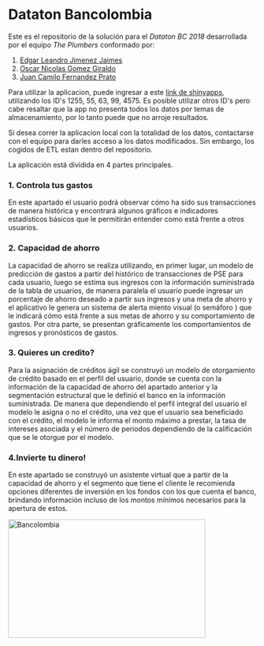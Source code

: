 # Dataton Bancolombia

Este es el repositorio de la solución para el *_Dataton BC 2018_* desarrollada por el equipo *_The Plumbers_* conformado por:

1. [Edgar Leandro Jimenez Jaimes](https://github.com/eljimenezj)
2. [Oscar Nicolas Gomez Giraldo](https://github.com/nicolasggiraldo)
3. [Juan Camilo Fernandez Prato](https://github.com/jcfernandezp) 

Para utilizar la aplicacion, puede ingresar a este [link de shinyapps](https://jcfernandezp.shinyapps.io/DatatonBC/), utilizando los ID's 1255, 55, 63, 99, 4575. Es posible utilizar otros ID's pero cabe resaltar que la app no presenta todos los datos por temas de almacenamiento, por lo tanto puede que no arroje resultados.

Si desea correr la aplicacion local con la totalidad de los datos, contactarse con el equipo para darles acceso a los datos modificados. Sin embargo, los cogidos de ETL estan dentro del repositorio.

La aplicación está dividida en 4 partes principales.

### 1. Controla tus gastos

En este apartado el usuario podrá observar cómo ha sido sus transacciones de manera histórica y encontrará algunos gráficos e indicadores estadísticos básicos que le permitirán entender como está frente a otros usuarios.

### 2. Capacidad de ahorro

La capacidad de ahorro se realiza utilizando, en primer lugar, un modelo de predicción de gastos a partir del histórico de transacciones de PSE para cada usuario, luego se estima sus ingresos con la información suministrada de la tabla de usuarios, de manera paralela el usuario puede ingresar un porcentaje de ahorro deseado a partir sus ingresos y una meta de ahorro y el aplicativo le genera un sistema de alerta miento visual (o semáforo ) que le indicará cómo está frente a sus metas de ahorro y su comportamiento de gastos. Por otra parte, se presentan gráficamente los comportamientos de ingresos y pronósticos de gastos.

### 3. Quieres un credito?

Para la asignación de créditos ágil se construyó un modelo de otorgamiento de crédito basado en el perfil del usuario, donde se cuenta con la información de la capacidad de ahorro del apartado anterior y la segmentación estructural que le definió el banco en la información suministrada. De manera que dependiendo el perfil integral del usuario el modelo le asigna o no el crédito, una vez que el usuario sea beneficiado con el crédito, el modelo le informa el monto máximo a prestar, la tasa de intereses asociada y el número de periodos dependiendo de la calificación que se le otorgue por el modelo.

### 4.Invierte tu dinero!

En este apartado se construyó un asistente virtual que a partir de la capacidad de ahorro y el segmento que tiene el cliente le recomienda opciones diferentes de inversión en los fondos con los que cuenta el banco, brindando información incluso de los montos mínimos necesarios para la apertura de estos.


<img src="https://www.grupobancolombia.com/wps/wcm/connect/050251d9-15cc-48a1-8b81-0b94a79b3282/logo-bancolombia.png?MOD=AJPERES&CACHEID=ROOTWORKSPACE-050251d9-15cc-48a1-8b81-0b94a79b3282-men-kU7" alt="Bancolombia" width="400" height="240"/>
